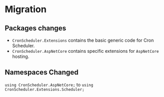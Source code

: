 # Migration

## Packages changes

- `CronScheduler.Extensions` contains the basic generic code for Cron Scheduler.
- `CronScheduler.AspNetCore` contains specific extensions for `AspNetCore` hosting.

## Namespaces Changed

`using CronScheduler.AspNetCore;` to `using CronScheduler.Extensions.Scheduler;`

